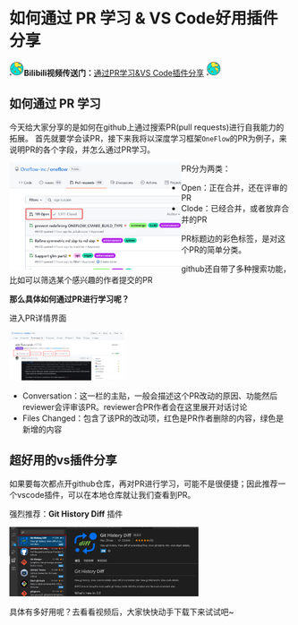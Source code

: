# 如何通过 PR 学习 & VS Code好用插件分享




<img src="image/ball.png" style="zoom:13%;" align="left" />**Bilibili视频传送门：**[通过PR学习&VS Code插件分享](https://www.bilibili.com/video/BV19f4y1j78T?share_source=copy_web)  <img src="image/ball.png" style="zoom:13%;"/>



## 如何通过 PR 学习

今天给大家分享的是如何在github上通过搜索PR(pull requests)进行自我能力的拓展。
首先就要学会读PR，接下来我将以深度学习框架`OneFlow`的PR为例子，来说明PR的各个字段，并怎么通过PR学习。

<img src="image/1633607600397.png" alt="PR页面" style="zoom:30%;" align="left" />



PR分为两类：

* Open：正在合并，还在评审的PR
* Clode：已经合并，或者放弃合并的PR

PR标题边的彩色标签，是对这个PR的简单分类。

github还自带了多种搜索功能，比如可以筛选某个感兴趣的作者提交的PR

**那么具体如何通过PR进行学习呢？**

进入PR详情界面

<img src="image/1633607603294.png" alt="PR详情" style="zoom:20%;" />

* Conversation：这一栏的主贴，一般会描述这个PR改动的原因、功能然后reviewer会评审该PR。reviewer合PR作者会在这里展开对话讨论
* Files Changed：包含了该PR的改动项，红色是PR作者删除的内容，绿色是新增的内容





## 超好用的vs插件分享

如果要每次都点开github仓库，再对PR进行学习，可能不是很便捷；因此推荐一个vscode插件，可以在本地仓库就让我们查看到PR。

强烈推荐：**Git History Diff** 插件

<img src="image/1633607608470.png" alt="vscode插件" style="zoom:33%;" />

具体有多好用呢？去看看视频后，大家快快动手下载下来试试吧~
